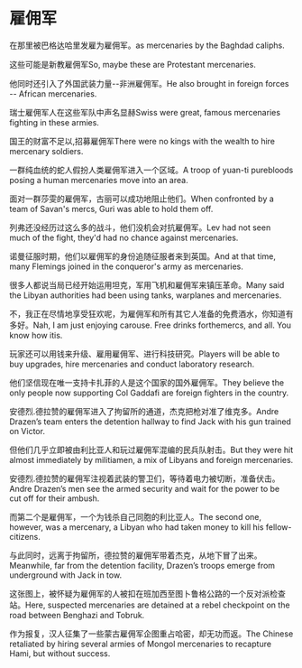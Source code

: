 # 雇佣军

<p><span class="chinese">在那里被巴格达哈里发雇为雇佣军。</span><span class="english">as mercenaries by the Baghdad caliphs.</span></p>

<p><span class="chinese">这些可能是新教雇佣军</span><span class="english">So, maybe these are Protestant mercenaries.</span></p>

<p><span class="chinese">他同时还引入了外国武装力量--非洲雇佣军。</span><span class="english">He also brought in foreign forces -- African mercenaries.</span></p>

<p><span class="chinese">瑞士雇佣军人在这些军队中声名显赫</span><span class="english">Swiss were great, famous mercenaries fighting in these armies.</span></p>

<p><span class="chinese">国王的财富不足以,招募雇佣军</span><span class="english">There were no kings with the wealth to hire mercenary soldiers.</span></p>

<p><span class="chinese">一群纯血统的蛇人假扮人类雇佣军进入一个区域。</span><span class="english">A troop of yuan-ti purebloods posing a human mercenaries move into an area.</span></p>

<p><span class="chinese">面对一群莎雯的雇佣军，古丽可以成功地阻止他们。</span><span class="english">When confronted by a team of Savan's mercs, Guri was able to hold them off.</span></p>

<p><span class="chinese">列弗还没经历过这么多的战斗，他们没机会对抗雇佣军。</span><span class="english">Lev had not seen much of the fight, they'd had no chance against mercenaries.</span></p>

<p><span class="chinese">诺曼征服时期，他们以雇佣军的身份追随征服者来到英国。</span><span class="english">And at that time, many Flemings joined in the conqueror's army as mercenaries.</span></p>

<p><span class="chinese">很多人都说当局已经开始运用坦克，军用飞机和雇佣军来镇压革命。</span><span class="english">Many said the Libyan authorities had been using tanks, warplanes and mercenaries.</span></p>

<p><span class="chinese">不，我正在尽情地享受狂欢呢，为雇佣军和所有其它人准备的免费酒水，你知道有多好。</span><span class="english">Nah, I am just enjoying carouse. Free drinks forthemercs, and all. You know how itis.</span></p>

<p><span class="chinese">玩家还可以用钱来升级、雇用雇佣军、进行科技研究。</span><span class="english">Players will be able to buy upgrades, hire mercenaries and conduct laboratory research.</span></p>

<p><span class="chinese">他们坚信现在唯一支持卡扎菲的人是这个国家的国外雇佣军。</span><span class="english">They believe the only people now supporting Col Gaddafi are foreign fighters in the country.</span></p>

<p><span class="chinese">安德烈.德拉赞的雇佣军进入了拘留所的通道，杰克把枪对准了维克多。</span><span class="english">Andre Drazen’s team enters the detention hallway to find Jack with his gun trained on Victor.</span></p>

<p><span class="chinese">但他们几乎立即被由利比亚人和玩过雇佣军混编的民兵队射击。</span><span class="english">But they were hit almost immediately by militiamen, a mix of Libyans and foreign mercenaries.</span></p>

<p><span class="chinese">安德烈.德拉赞的雇佣军注视着武装的警卫们，等待着电力被切断，准备伏击。</span><span class="english">Andre Drazen’s men see the armed security and wait for the power to be cut off for their ambush.</span></p>

<p><span class="chinese">而第二个是雇佣军，一个为钱杀自己同胞的利比亚人。</span><span class="english">The second one, however, was a mercenary, a Libyan who had taken money to kill his fellow-citizens.</span></p>

<p><span class="chinese">与此同时，远离于拘留所，德拉赞的雇佣军带着杰克，从地下冒了出来。</span><span class="english">Meanwhile, far from the detention facility, Drazen’s troops emerge from underground with Jack in tow.</span></p>

<p><span class="chinese">这张图上，被怀疑为雇佣军的人被扣在班加西至图卜鲁格公路的一个反对派检查站。</span><span class="english">Here, suspected mercenaries are detained at a rebel checkpoint on the road between Benghazi and Tobruk.</span></p>

<p><span class="chinese">作为报复，汉人征集了一些蒙古雇佣军企图重占哈密，却无功而返。</span><span class="english">The Chinese retaliated by hiring several armies of Mongol mercenaries to recapture Hami, but without success.</span></p>

